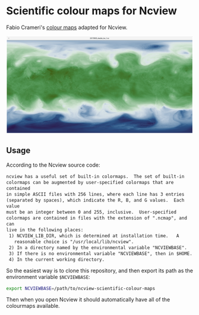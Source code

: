# Scientific colour maps for Ncview

Fabio Crameri's [colour maps](http://www.fabiocrameri.ch/colourmaps.php) adapted for Ncview.

![Output from the ECMWF model IFS](ifs_output.png)

## Usage

According to the Ncview source code:

```
ncview has a useful set of built-in colormaps.  The set of built-in
colormaps can be augmented by user-specified colormaps that are contained
in simple ASCII files with 256 lines, where each line has 3 entries
(separated by spaces), which indicate the R, B, and G values.  Each value
must be an integer between 0 and 255, inclusive.  User-specified
colormaps are contained in files with the extension of ".ncmap", and can
live in the following places:
 1) NCVIEW_LIB_DIR, which is determined at installation time.	A
   reasonable choice is "/usr/local/lib/ncview".
 2) In a directory named by the environmental variable "NCVIEWBASE".
 3) If there is no environmental variable "NCVIEWBASE", then in $HOME.
 4) In the current working directory.
```

So the easiest way is to clone this repository, and then export its path as the environment variable `$NCVIEWBASE`:

```bash
export NCVIEWBASE=/path/to/ncview-scientific-colour-maps
```

Then when you open Ncview it should automatically have all of the colourmaps available.
